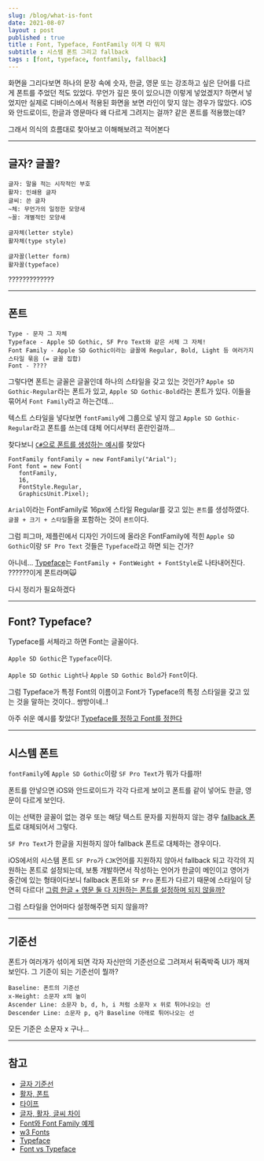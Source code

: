 ```yaml
---
slug: /blog/what-is-font
date: 2021-08-07
layout : post
published : true
title : Font, Typeface, FontFamily 이게 다 뭐지
subtitle : 시스템 폰트 그리고 fallback
tags : [font, typeface, fontfamily, fallback]
---
```


화면을 그리다보면 하나의 문장 속에 숫자, 한글, 영문 또는 강조하고 싶은 단어를 다르게 폰트를 주었던 적도 있었다.
무언가 깊은 뜻이 있으니깐 이렇게 넣었겠지? 하면서 넣었지만 실제로 디바이스에서 적용된 화면을 보면 라인이 맞지 않는 경우가 많았다.
iOS와 안드로이드, 한글과 영문마다 왜 다르게 그려지는 걸까?
같은 폰트를 적용했는데?

그래서 의식의 흐름대로 찾아보고 이해해보려고 적어본다

------
## 글자? 글꼴?
```
글자: 말을 적는 시작적인 부호
활자: 인쇄용 글자
글씨: 쓴 글자
~체: 무언가의 일정한 모양새
~꼴: 개별적인 모양새

글자체(letter style)
활자체(type style)

글자꼴(letter form)
활자꼴(typeface)
```
?????????????

------
## 폰트
```
Type - 문자 그 자체
Typeface - Apple SD Gothic, SF Pro Text와 같은 서체 그 자체!
Font Family - Apple SD Gothic이라는 글꼴에 Regular, Bold, Light 등 여러가지 스타일 묶음 (= 글꼴 집합)
Font - ????
```
그렇다면 폰트는 글꼴은 글꼴인데 하나의 스타일을 갖고 있는 것인가?
`Apple SD Gothic-Regular`라는 폰트가 있고, `Apple SD Gothic-Bold`라는 폰트가 있다.
이들을 묶어서 `Font Family`라고 하는건데...

텍스트 스타일을 넣다보면 `fontFamily`에 그룹으로 넣지 않고 `Apple SD Gothic-Regular`라고 폰트를 쓰는데 대체 어디서부터 혼란인걸까...

찾다보니 [`C#`으로 폰트를 생성하는 예시](https://docs.microsoft.com/ko-kr/dotnet/desktop/winforms/advanced/how-to-construct-font-families-and-fonts?view=netframeworkdesktop-4.8)를 찾았다
```
FontFamily fontFamily = new FontFamily("Arial");
Font font = new Font(
   fontFamily,
   16,
   FontStyle.Regular,
   GraphicsUnit.Pixel);
```
`Arial`이라는 FontFamily로 16px에 스타일 Regular를 갖고 있는 `폰트`를 생성하였다.
`글꼴 + 크기 + 스타일`들을 포함하는 것이 `폰트`이다.

그럼 피그마, 제플린에서 디자인 가이드에 올라온 FontFamily에 적힌 `Apple SD Gothic`이랑 `SF Pro Text` 것들은 `Typeface`라고 하면 되는 건가?

아니네... [Typeface](https://docs.microsoft.com/ko-kr/dotnet/api/system.windows.media.typeface?view=net-5.0)는 `FontFamily + FontWeight + FontStyle`로 나타내어진다.
??????이게 폰트라며🙀

다시 정리가 필요하겠다

------
## Font? Typeface?
Typeface를 서체라고 하면 Font는 글꼴이다.

`Apple SD Gothic`은 `Typeface`이다.

`Apple SD Gothic Light`나 `Apple SD Gothic Bold`가 `Font`이다.

그럼 Typeface가 특정 Font의 이름이고 Font가 Typeface의 특정 스타일을 갖고 있는 것을 말하는 것이다.. 쌍방이네..!

아주 쉬운 예시를 찾았다! [Typeface를 정하고 Font를 정한다](https://99designs.com/blog/tips/typeface-vs-font/) 

------
## 시스템 폰트
`fontFamily`에 `Apple SD Gothic`이랑 `SF Pro Text`가 뭐가 다를까!

폰트를 안넣으면 iOS와 안드로이드가 각각 다르게 보이고 폰트를 같이 넣어도 한글, 영문이 다르게 보인다.

이는 선택한 글꼴이 없는 경우 또는 해당 텍스트 문자를 지원하지 않는 경우 [fallback 폰트](https://docs.microsoft.com/ko-kr/dotnet/api/system.windows.media.fontfamily?view=net-5.0#font-fallback)로 대체되어서 그렇다.

`SF Pro Text`가 한글을 지원하지 않아 fallback 폰트로 대체하는 경우이다.

iOS에서의 시스템 폰트 `SF Pro`가 `CJK`언어를 지원하지 않아서 fallback 되고 각각의 지원하는 폰트로 설정되는데, 보통 개발하면서 작성하는 언어가 한글이 메인이고 영어가 중간에 있는 형태이다보니 fallback 폰트와 `SF Pro` 폰트가 다르기 때문에 스타일이 당연히 다르다! [그럼 한글 + 영문 둘 다 지원하는 폰트를 설정하며 되지 않을까?](https://support.apple.com/ko-kr/guide/pages/tanfbd4156e/mac)

그럼 스타일을 언어마다 설정해주면 되지 않을까?

------
## 기준선
폰트가 여러개가 섞이게 되면 각자 자신만의 기준선으로 그려져서 뒤죽박죽 UI가 깨져보인다.
그 기준이 되는 기준선이 뭘까?

```
Baseline: 폰트의 기준선
x-Height: 소문자 x의 높이
Ascender Line: 소문자 b, d, h, i 처럼 소문자 x 위로 튀어나오는 선
Descender Line: 소문자 p, q가 Baseline 아래로 튀어나오는 선
```
모든 기준은 소문자 x 구나...

------
## 참고
- [글자 기준선](https://brunch.co.kr/@jmlee9762/41)
- [활자, 폰트](https://www.shutterstock.com/ko/blog/four-typography-terminology-essentials/)
- [타이프](https://brunch.co.kr/@victor9yun/7)
- [글자, 활자, 글씨 차이](http://koreantypography.org/wp-content/uploads/thesis/kst_j2_2.pdf)
- [Font와 Font Family 예제](https://docs.microsoft.com/ko-kr/dotnet/desktop/winforms/advanced/how-to-construct-font-families-and-fonts?view=netframeworkdesktop-4.8)
- [w3 Fonts](https://www.w3.org/TR/CSS2/fonts.html)
- [Typeface](https://docs.microsoft.com/ko-kr/dotnet/api/system.windows.media.typeface?view=net-5.0)
- [Font vs Typeface](https://snowball.digital/blog/what-is-the-difference-between-a-font-and-a-typeface)
